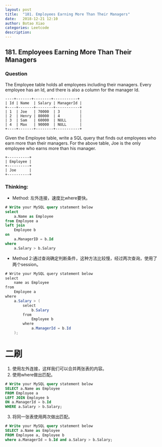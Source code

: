 ```yaml
---
layout: post
title:  "181. Employees Earning More Than Their Managers"
date:   2018-12-21 12:10
author: Botao Xiao
categories: Leetcode
description:
---
```

## 181. Employees Earning More Than Their Managers

### Question
The Employee table holds all employees including their managers. Every employee has an Id, and there is also a column for the manager Id.

```
----+-------+--------+-----------+
| Id | Name  | Salary | ManagerId |
+----+-------+--------+-----------+
| 1  | Joe   | 70000  | 3         |
| 2  | Henry | 80000  | 4         |
| 3  | Sam   | 60000  | NULL      |
| 4  | Max   | 90000  | NULL      |
+----+-------+--------+-----------+
```

Given the Employee table, write a SQL query that finds out employees who earn more than their managers. For the above table, Joe is the only employee who earns more than his manager.

```
+----------+
| Employee |
+----------+
| Joe      |
+----------+
```

### Thinking:
* Method: 左外连接，速度比where要快。

```SQL
# Write your MySQL query statement below
select
    a.Name as Employee
from Employee a
left join
    Employee b
on
    a.ManagerID = b.Id
where
    a.Salary > b.Salary
```

* Method 2:通过查询确定判断条件，这种方法比较慢，经过两次查询，使用了两个session。

```Java
# Write your MySQL query statement below
select
    name as Employee
from
    Employee a
where
    a.Salary > (
        select
            b.Salary
        from
            Employee b
        where
            a.ManagerId = b.Id
    );
```

# 二刷
1. 使用左外连接，这样我们可以合并两张表的内容。
2. 使用where做出匹配。
```Sql
# Write your MySQL query statement below
SELECT a.Name as Employee
FROM Employee a
LEFT JOIN Employee b
ON a.ManagerId = b.Id
WHERE a.Salary > b.Salary;
```

3. 将同一张表使用两次做出匹配。
```SQL
# Write your MySQL query statement below
SELECT a.Name as Employee
FROM Employee a, Employee b
where a.ManagerId = b.Id and a.Salary > b.Salary;
```